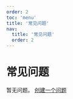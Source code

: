 ```yaml
---
order: 2
toc: 'menu'
title: '常见问题'
nav:
  title: '常见问题'
  order: 2
---
```


# 常见问题

暂无问题。 [创建一个问题](https://github.com/lenconda/faun/issues/new)
